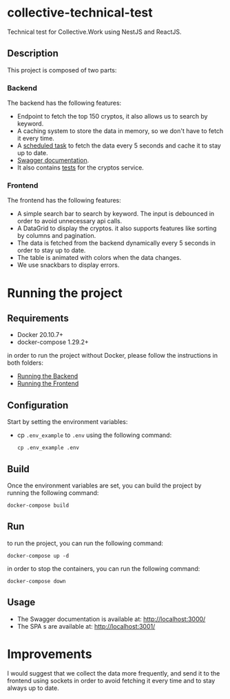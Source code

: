 # collective-technical-test

Technical test for Collective.Work using NestJS and ReactJS.

## Description

This project is composed of two parts:

### Backend

The backend has the following features:

- Endpoint to fetch the top 150 cryptos, it also allows us to search by keyword.
- A caching system to store the data in memory, so we don't have to fetch it every time.
- A [scheduled task](./backend/src/app.service.ts) to fetch the data every 5 seconds and cache it to stay up to date.
- [Swagger documentation](http://localhost:3000).
- It also contains [tests](./backend/src/cryptos/cryptos.service.spec.ts) for the cryptos service.

### Frontend

The frontend has the following features:

- A simple search bar to search by keyword. The input is debounced in order to avoid unnecessary api calls.
- A DataGrid to display the cryptos. it also supports features like sorting by columns and pagination.
- The data is fetched from the backend dynamically every 5 seconds in order to stay up to date.
- The table is animated with colors when the data changes.
- We use snackbars to display errors.

# Running the project

## Requirements

- Docker 20.10.7+
- docker-compose 1.29.2+

in order to run the project without Docker, please follow the instructions in both folders:

- [Running the Backend](./backend/README.md)
- [Running the Frontend](./frontend/README.md)

## Configuration

Start by setting the environment variables:

- cp ```.env_example``` to ```.env``` using the following command:
    ```shell
    cp .env_example .env
    ```

## Build

Once the environment variables are set, you can build the project by running the following command:

```shell
docker-compose build
```

## Run

to run the project, you can run the following command:

```shell
docker-compose up -d 
```

in order to stop the containers, you can run the following command:

```shell
docker-compose down
```

## Usage

- The Swagger documentation is available at: [http://localhost:3000/](http://localhost:3000/)
- The SPA s are available at: [http://localhost:3001/](http://localhost:3001/)

# Improvements

I would suggest that we collect the data more frequently, and send it to the frontend using sockets in order to avoid
fetching it every time and to stay always up to date.
